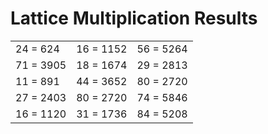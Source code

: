 # Lattice Multiplication Results

|   |   |   |
|---|---|---|
| 24 = 624 | 16 = 1152 | 56 = 5264 |
| 71 = 3905 | 18 = 1674 | 29 = 2813 |
| 11 = 891 | 44 = 3652 | 80 = 2720 |
| 27 = 2403 | 80 = 2720 | 74 = 5846 |
| 16 = 1120 | 31 = 1736 | 84 = 5208 |
